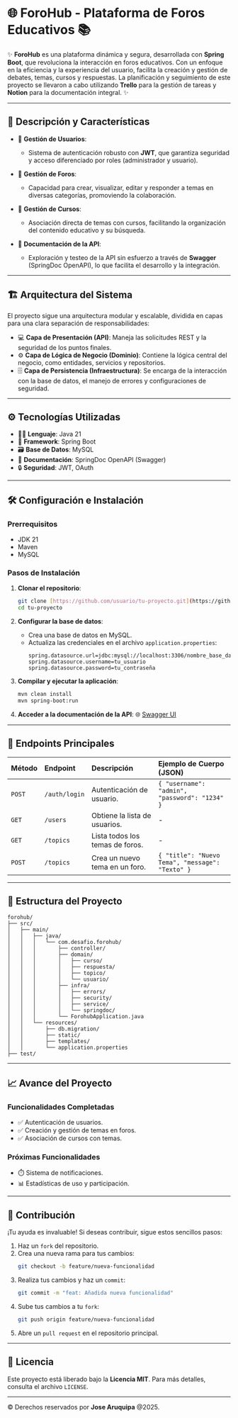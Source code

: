 # 🌐 ForoHub - Plataforma de Foros Educativos 📚

✨ **ForoHub** es una plataforma dinámica y segura, desarrollada con **Spring Boot**, que revoluciona la interacción en foros educativos. Con un enfoque en la eficiencia y la experiencia del usuario, facilita la creación y gestión de debates, temas, cursos y respuestas. La planificación y seguimiento de este proyecto se llevaron a cabo utilizando **Trello** para la gestión de tareas y **Notion** para la documentación integral. ✨

---

## 🚀 Descripción y Características

-   🔐 **Gestión de Usuarios**:
    -   Sistema de autenticación robusto con **JWT**, que garantiza seguridad y acceso diferenciado por roles (administrador y usuario).

-   📝 **Gestión de Foros**:
    -   Capacidad para crear, visualizar, editar y responder a temas en diversas categorías, promoviendo la colaboración.

-   📘 **Gestión de Cursos**:
    -   Asociación directa de temas con cursos, facilitando la organización del contenido educativo y su búsqueda.

-   📄 **Documentación de la API**:
    -   Exploración y testeo de la API sin esfuerzo a través de **Swagger** (SpringDoc OpenAPI), lo que facilita el desarrollo y la integración.

---

## 🏗️ Arquitectura del Sistema

El proyecto sigue una arquitectura modular y escalable, dividida en capas para una clara separación de responsabilidades:
-   💻 **Capa de Presentación (API)**: Maneja las solicitudes REST y la seguridad de los puntos finales.
-   ⚙️ **Capa de Lógica de Negocio (Dominio)**: Contiene la lógica central del negocio, como entidades, servicios y repositorios.
-   🗄️ **Capa de Persistencia (Infraestructura)**: Se encarga de la interacción con la base de datos, el manejo de errores y configuraciones de seguridad.

---

## ⚙️ Tecnologías Utilizadas

-   🧑‍💻 **Lenguaje**: Java 21
-   🌱 **Framework**: Spring Boot
-   🗃️ **Base de Datos**: MySQL
-   📜 **Documentación**: SpringDoc OpenAPI (Swagger)
-   🔒 **Seguridad**: JWT, OAuth

---

## 🛠️ Configuración e Instalación

### **Prerrequisitos**
-   JDK 21
-   Maven
-   MySQL

### **Pasos de Instalación**

1.  **Clonar el repositorio**:
    ```bash
    git clone [https://github.com/usuario/tu-proyecto.git](https://github.com/usuario/tu-proyecto.git)
    cd tu-proyecto
    ```

2.  **Configurar la base de datos**:
    -   Crea una base de datos en MySQL.
    -   Actualiza las credenciales en el archivo `application.properties`:
        ```properties
        spring.datasource.url=jdbc:mysql://localhost:3306/nombre_base_datos
        spring.datasource.username=tu_usuario
        spring.datasource.password=tu_contraseña
        ```

3.  **Compilar y ejecutar la aplicación**:
    ```bash
    mvn clean install
    mvn spring-boot:run
    ```

4.  **Acceder a la documentación de la API**:
    🌐 [Swagger UI](http://localhost:8080/swagger-ui.html)

---

## 🔗 Endpoints Principales

| **Método** | **Endpoint** | **Descripción** | **Ejemplo de Cuerpo (JSON)** |
|:---|:---|:---|:---|
| `POST` | `/auth/login` | Autenticación de usuario. | `{ "username": "admin", "password": "1234" }` |
| `GET` | `/users` | Obtiene la lista de usuarios. | - |
| `GET` | `/topics` | Lista todos los temas de foros. | - |
| `POST` | `/topics` | Crea un nuevo tema en un foro. | `{ "title": "Nuevo Tema", "message": "Texto" }` |

---

## 📂 Estructura del Proyecto

```plaintext
forohub/
├── src/
│   ├── main/
│   │   ├── java/
│   │   │   └── com.desafio.forohub/
│   │   │       ├── controller/
│   │   │       ├── domain/
│   │   │       │   ├── curso/
│   │   │       │   ├── respuesta/
│   │   │       │   ├── topico/
│   │   │       │   └── usuario/
│   │   │       ├── infra/
│   │   │       │   ├── errors/
│   │   │       │   ├── security/
│   │   │       │   ├── service/
│   │   │       │   └── springdoc/
│   │   │       └── ForohubApplication.java
│   │   └── resources/
│   │       ├── db.migration/
│   │       ├── static/
│   │       ├── templates/
│   │       └── application.properties
├── test/
```



---

## 📈 Avance del Proyecto

### Funcionalidades Completadas
- ✅ Autenticación de usuarios.
- ✅ Creación y gestión de temas en foros.
- ✅ Asociación de cursos con temas.

### Próximas Funcionalidades
- ⏱️ Sistema de notificaciones.
- 📊 Estadísticas de uso y participación.

---

## 🤝 Contribución

¡Tu ayuda es invaluable! Si deseas contribuir, sigue estos sencillos pasos:

1.  Haz un `fork` del repositorio.
2.  Crea una nueva rama para tus cambios:
    ```bash
    git checkout -b feature/nueva-funcionalidad
    ```
3.  Realiza tus cambios y haz un `commit`:
    ```bash
    git commit -m "feat: Añadida nueva funcionalidad"
    ```
4.  Sube tus cambios a tu `fork`:
    ```bash
    git push origin feature/nueva-funcionalidad
    ```
5.  Abre un `pull request` en el repositorio principal.

---

## 📜 Licencia

Este proyecto está liberado bajo la **Licencia MIT**. Para más detalles, consulta el archivo `LICENSE`.

---

© Derechos reservados por **Jose Aruquipa** @2025.
